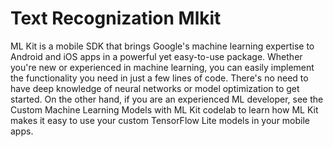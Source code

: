 # Text Recognization Mlkit

ML Kit is a mobile SDK that brings Google's machine learning expertise to Android and iOS apps in a powerful yet easy-to-use package. Whether you're new or experienced in machine learning, you can easily implement the functionality you need in just a few lines of code. There's no need to have deep knowledge of neural networks or model optimization to get started. On the other hand, if you are an experienced ML developer, see the Custom Machine Learning Models with ML Kit codelab to learn how ML Kit makes it easy to use your custom TensorFlow Lite models in your mobile apps.


